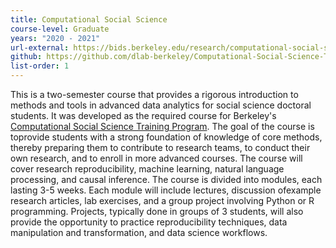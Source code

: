 ```yaml
---
title: Computational Social Science
course-level: Graduate
years: "2020 - 2021"
url-external: https://bids.berkeley.edu/research/computational-social-science-training-program
github: https://github.com/dlab-berkeley/Computational-Social-Science-Training-Program
list-order: 1
---
```


This is a two-semester course that provides a rigorous introduction to methods and tools in advanced data analytics for social science doctoral students. It was developed as the required course for Berkeley's <a href = "https://bids.berkeley.edu/research/computational-social-science-training-program">Computational Social Science Training Program</a>. The goal of the course is toprovide students with a strong foundation of knowledge of core methods, thereby preparing them to contribute to research teams, to conduct their own research, and to enroll in more advanced courses. The course will cover research reproducibility, machine learning, natural language processing, and causal inference. The course is divided into modules, each lasting 3-5 weeks. Each module will include lectures, discussion ofexample research articles, lab exercises, and a group project involving Python or R programming. Projects, typically done in groups of 3 students, will also provide the opportunity to practice reproducibility techniques, data manipulation and transformation, and data science workflows.